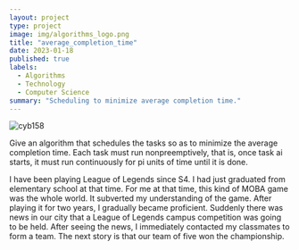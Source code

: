 ```yaml
---
layout: project
type: project
image: img/algorithms_logo.png
title: "average_completion_time"
date: 2023-01-18
published: true
labels:
  - Algorithms
  - Technology
  - Computer Science
summary: "Scheduling to minimize average completion time."
---
```


![cyb158](https://github.com/jingyuh1/jingyuh1.github.io/assets/156954674/997b41a8-7879-478d-9ac0-a99401bafbe1)

Give an algorithm that schedules the tasks so as to minimize the average completion time. Each task must run nonpreemptively, that is, once task ai starts, it
must run continuously for pi units of time until it is done.

I have been playing League of Legends since S4. I had just graduated from elementary school at that time. For me at that time, this kind of MOBA game was the whole world. It subverted my understanding of the game. After playing it for two years, I gradually became proficient. Suddenly there was news in our city that a League of Legends campus competition was going to be held. After seeing the news, I immediately contacted my classmates to form a team. The next story is that our team of five won the championship.



